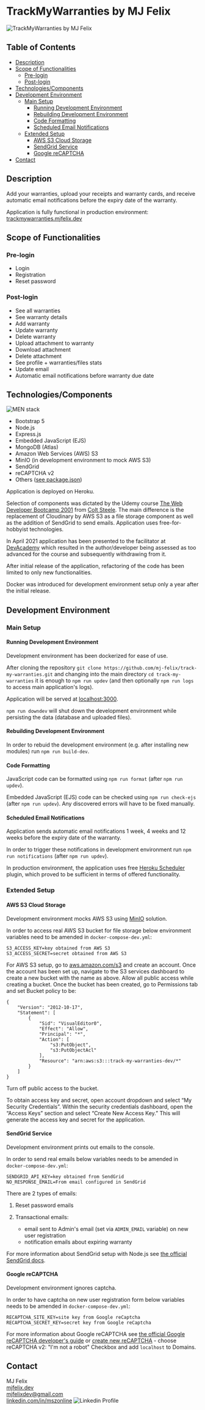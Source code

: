 # TrackMyWarranties by MJ Felix

![TrackMyWarranties by MJ Felix](./public/images/screenshot.jpg)

## Table of Contents

- [Description](#description)
- [Scope of Functionalities](#scope-of-functionalities)
  - [Pre-login](#pre-login)
  - [Post-login](#post-login)
- [Technologies/Components](#technologiescomponents)
- [Development Environment](#development-environment)
  - [Main Setup](#main-setup)
    - [Running Development Environment](#running-development-environment)
    - [Rebuilding Development Environment](#rebuilding-development-environment)
    - [Code Formatting](#code-formatting)
    - [Scheduled Email Notifications](#scheduled-email-notifications)
  - [Extended Setup](#extended-setup)
    - [AWS S3 Cloud Storage](#aws-s3-cloud-storage)
    - [SendGrid Service](#sendgrid-service)
    - [Google reCAPTCHA](#google-recaptcha)
- [Contact](#contact)

## Description

Add your warranties, upload your receipts and warranty cards, and receive automatic email notifications before the expiry date of the warranty.

Application is fully functional in production environment: [trackmywarranties.mjfelix.dev](https://trackmywarranties.mjfelix.dev)

## Scope of Functionalities

### Pre-login

- Login
- Registration
- Reset password

### Post-login

- See all warranties
- See warranty details
- Add warranty
- Update warranty
- Delete warranty
- Upload attachment to warranty
- Download attachment
- Delete attachment
- See profile + warranties/files stats
- Update email
- Automatic email notifications before warranty due date

## Technologies/Components

![MEN stack](./public/images/men-stack.png)

- Bootstrap 5
- Node.js
- Express.js
- Embedded JavaScript (EJS)
- MongoDB (Atlas)
- Amazon Web Services (AWS) S3
- MinIO (in development environment to mock AWS S3)
- SendGrid
- reCAPTCHA v2
- Others ([see package.json](https://github.com/mj-felix/track-my-warranties/blob/main/package.json))

Application is deployed on Heroku.

Selection of components was dictated by the Udemy course [The Web Developer Bootcamp 2001](https://www.udemy.com/course/the-web-developer-bootcamp/) from [Colt Steele](https://www.youtube.com/channel/UCrqAGUPPMOdo0jfQ6grikZw). The main difference is the replacement of Cloudinary by AWS S3 as a file storage component as well as the addition of SendGrid to send emails. Application uses free-for-hobbyist technologies.

In April 2021 application has been presented to the facilitator at [DevAcademy](https://devacademy.co.nz) which resulted in the author/developer being assessed as too advanced for the course and subsequently withdrawing from it.

After initial release of the application, refactoring of the code has been limited to only new functionalities.

Docker was introduced for development environment setup only a year after the initial release.

## Development Environment
### Main Setup

#### Running Development Environment

Development environment has been dockerized for ease of use.

After cloning the repository `git clone https://github.com/mj-felix/track-my-warranties.git` and changing into the main directory `cd track-my-warranties` it is enough to `npm run updev` (and then optionally `npm run logs` to access main application's logs).

Application will be served at [localhost:3000](http://localhost:3000/).

`npm run downdev` will shut down the development environment while persisting the data (database and uploaded files).

#### Rebuilding Development Environment

In order to rebuid the development environment (e.g. after installing new modules) run `npm run build-dev`.

#### Code Formatting

JavaScript code can be formatted using `npm run format` (after `npm run updev`).

Embedded JavaScript (EJS) code can be checked using `npm run check-ejs` (after `npm run updev`). Any discovered errors will have to be fixed manually.

#### Scheduled Email Notifications

Application sends automatic email notifications 1 week, 4 weeks and 12 weeks before the expiry date of the warranty.

In order to trigger these notifications in development environment run `npm run notifications` (after `npm run updev`).

In production environment, the application uses free [Heroku Scheduler](https://devcenter.heroku.com/articles/scheduler) plugin, which proved to be sufficient in terms of offered functionality.

### Extended Setup

#### AWS S3 Cloud Storage

Development environment mocks AWS S3 using [MinIO](https://min.io) solution.

In order to access real AWS S3 bucket for file storage below environment variables need to be amended in `docker-compose-dev.yml`:

```
S3_ACCESS_KEY=key obtained from AWS S3
S3_ACCESS_SECRET=secret obtained from AWS S3
```

For AWS S3 setup, go to [aws.amazon.com/s3](https://aws.amazon.com/s3/) and create an account. Once the account has been set up, navigate to the S3 services dashboard to create a new bucket with the name as above. Allow all public access while creating a bucket. Once the bucket has been created, go to Permissions tab and set Bucket policy to be:

```
{
    "Version": "2012-10-17",
    "Statement": [
        {
            "Sid": "VisualEditor0",
            "Effect": "Allow",
            "Principal": "*",
            "Action": [
                "s3:PutObject",
                "s3:PutObjectAcl"
            ],
            "Resource": "arn:aws:s3:::track-my-warranties-dev/*"
        }
    ]
}
```

Turn off public access to the bucket.

To obtain access key and secret, open account dropdown and select “My Security Credentials”. Within the security credentials dashboard, open the “Access Keys” section and select “Create New Access Key.” This will generate the access key and secret for the application.

#### SendGrid Service

Development environment prints out emails to the console.

In order to send real emails below variables needs to be amended in `docker-compose-dev.yml`:

```
SENDGRID_API_KEY=key obtained from SendGrid
NO_RESPONSE_EMAIL=From email configured in SendGrid
```

There are 2 types of emails:
1. Reset password emails
2. Transactional emails:

   * email sent to Admin's email (set via `ADMIN_EMAIL` variable) on new user registration
   * notification emails about expiring warranty

For more information about SendGrid setup with Node.js see [the official SendGrid docs](https://sendgrid.com/docs/for-developers/sending-email/quickstart-nodejs/).

#### Google reCAPTCHA

Development environment ignores captcha.

In order to have captcha on new user registration form below variables needs to be amended in `docker-compose-dev.yml`:

```
RECAPTCHA_SITE_KEY=site key from Google reCaptcha
RECAPTCHA_SECRET_KEY=secret key from Google reCaptcha
```

For more information about Google reCAPTCHA see [the official Google reCAPTCHA developer's guide](https://developers.google.com/recaptcha/intro) or [create new reCAPTCHA](https://www.google.com/recaptcha/admin/create) - choose reCAPTCHA v2: "I'm not a robot" Checkbox and add `localhost` to Domains.

## Contact

MJ Felix<br>
[mjfelix.dev](https://mjfelix.dev)<br>
mjfelixdev@gmail.com<br>
[linkedin.com/in/mszonline](https://www.linkedin.com/in/mjfelix/) ![Linkedin Profile](https://i.stack.imgur.com/gVE0j.png)
